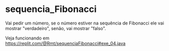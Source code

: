 # sequencia_Fibonacci

Vai pedir um número, se o número estiver na sequência de Fibonacci ele vai mostrar "verdadeiro", senão, vai mostrar "falso".


Veja funcionando em https://replit.com/@Rmt/sequenciaFibonacci#exe_04.java
